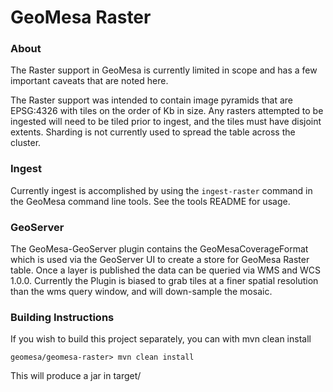 # GeoMesa Raster

### About

The Raster support in GeoMesa is currently limited in scope and has a few important caveats that are
noted here.

The Raster support was intended to contain image pyramids that are EPSG:4326 with tiles on the order
of Kb in size. Any rasters attempted to be ingested will need to be tiled prior to ingest, and the 
tiles must have disjoint extents. Sharding is not currently used to spread the table across the cluster. 

### Ingest

Currently ingest is accomplished by using the `ingest-raster` command in the GeoMesa command line tools.
See the tools README for usage.

### GeoServer

The GeoMesa-GeoServer plugin contains the GeoMesaCoverageFormat which is used via the GeoServer UI
to create a store for GeoMesa Raster table. Once a layer is published the data can be queried via WMS and WCS 1.0.0. 
Currently the Plugin is biased to grab tiles at a finer spatial resolution than the wms query window, 
and will down-sample the mosaic. 

### Building Instructions

If you wish to build this project separately, you can with mvn clean install

```geomesa/geomesa-raster> mvn clean install```

This will produce a jar in target/
